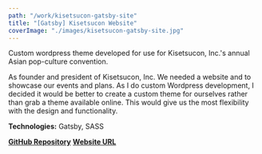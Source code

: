 ```yaml
---
path: "/work/kisetsucon-gatsby-site"
title: "[Gatsby] Kisetsucon Website"
coverImage: "./images/kisetsucon-gatsby-site.jpg"
---
```

Custom wordpress theme developed for use for Kisetsucon, Inc.'s annual Asian pop-culture convention.

As founder and president of Kisetsucon, Inc. We needed a website and to showcase our events and plans. As I do custom Wordpress development, I decided it would be better to create a custom theme for ourselves rather than grab a theme available online. This would give us the most flexibility with the design and functionality.

**Technologies:** Gatsby, SASS

[**GitHub Repository**](https://github.com/Kisetsucon/kisetsucon-gatsby-website)
[**Website URL**](https://kisetsucon.org/)
